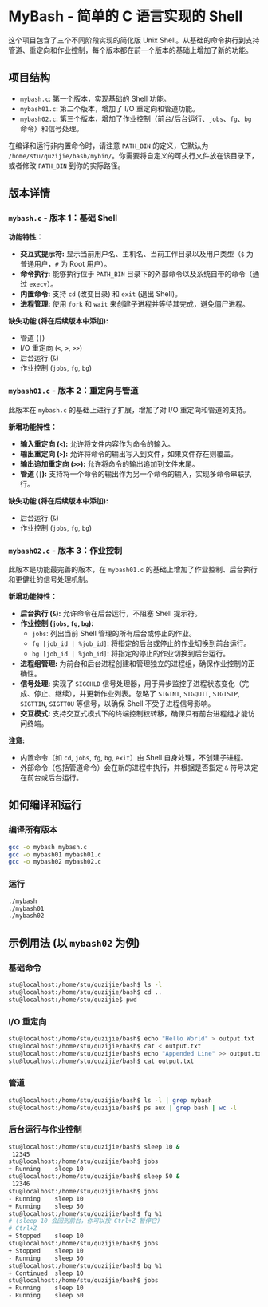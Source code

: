 # MyBash - 简单的 C 语言实现的 Shell

这个项目包含了三个不同阶段实现的简化版 Unix Shell。从基础的命令执行到支持管道、重定向和作业控制，每个版本都在前一个版本的基础上增加了新的功能。

## 项目结构

*   `mybash.c`: 第一个版本，实现基础的 Shell 功能。
*   `mybash01.c`: 第二个版本，增加了 I/O 重定向和管道功能。
*   `mybash02.c`: 第三个版本，增加了作业控制（前台/后台运行、`jobs`、`fg`、`bg` 命令）和信号处理。

在编译和运行非内置命令时，请注意 `PATH_BIN` 的定义，它默认为 `/home/stu/quzijie/bash/mybin/`。你需要将自定义的可执行文件放在该目录下，或者修改 `PATH_BIN` 到你的实际路径。

## 版本详情

### `mybash.c` - 版本 1：基础 Shell

**功能特性：**
*   **交互式提示符:** 显示当前用户名、主机名、当前工作目录以及用户类型（`$` 为普通用户，`#` 为 Root 用户）。
*   **命令执行:** 能够执行位于 `PATH_BIN` 目录下的外部命令以及系统自带的命令（通过 `execv`）。
*   **内置命令:** 支持 `cd` (改变目录) 和 `exit` (退出 Shell)。
*   **进程管理:** 使用 `fork` 和 `wait` 来创建子进程并等待其完成，避免僵尸进程。

**缺失功能 (将在后续版本中添加):**
*   管道 (`|`)
*   I/O 重定向 (`<`, `>`, `>>`)
*   后台运行 (`&`)
*   作业控制 (`jobs`, `fg`, `bg`)

### `mybash01.c` - 版本 2：重定向与管道

此版本在 `mybash.c` 的基础上进行了扩展，增加了对 I/O 重定向和管道的支持。

**新增功能特性：**
*   **输入重定向 (`<`):** 允许将文件内容作为命令的输入。
*   **输出重定向 (`>`):** 允许将命令的输出写入到文件，如果文件存在则覆盖。
*   **输出追加重定向 (`>>`):** 允许将命令的输出追加到文件末尾。
*   **管道 (`|`):** 支持将一个命令的输出作为另一个命令的输入，实现多命令串联执行。

**缺失功能 (将在后续版本中添加):**
*   后台运行 (`&`)
*   作业控制 (`jobs`, `fg`, `bg`)

### `mybash02.c` - 版本 3：作业控制

此版本是功能最完善的版本，在 `mybash01.c` 的基础上增加了作业控制、后台执行和更健壮的信号处理机制。

**新增功能特性：**
*   **后台执行 (`&`):** 允许命令在后台运行，不阻塞 Shell 提示符。
*   **作业控制 (`jobs`, `fg`, `bg`):**
    *   `jobs`: 列出当前 Shell 管理的所有后台或停止的作业。
    *   `fg [job_id | %job_id]`: 将指定的后台或停止的作业切换到前台运行。
    *   `bg [job_id | %job_id]`: 将指定的停止的作业切换到后台运行。
*   **进程组管理:** 为前台和后台进程创建和管理独立的进程组，确保作业控制的正确性。
*   **信号处理:** 实现了 `SIGCHLD` 信号处理器，用于异步监控子进程状态变化（完成、停止、继续），并更新作业列表。忽略了 `SIGINT`, `SIGQUIT`, `SIGTSTP`, `SIGTTIN`, `SIGTTOU` 等信号，以确保 Shell 不受子进程信号影响。
*   **交互模式:** 支持交互式模式下的终端控制权转移，确保只有前台进程组才能访问终端。

**注意:**
*   内置命令（如 `cd`, `jobs`, `fg`, `bg`, `exit`）由 Shell 自身处理，不创建子进程。
*   外部命令（包括管道命令）会在新的进程中执行，并根据是否指定 `&` 符号决定在前台或后台运行。

## 如何编译和运行

### 编译所有版本

```bash
gcc -o mybash mybash.c
gcc -o mybash01 mybash01.c
gcc -o mybash02 mybash02.c
```

### 运行

```bash
./mybash
./mybash01
./mybash02
```

## 示例用法 (以 `mybash02` 为例)

### 基础命令

```bash
stu@localhost:/home/stu/quzijie/bash$ ls -l
stu@localhost:/home/stu/quzijie/bash$ cd ..
stu@localhost:/home/stu/quzijie$ pwd
```

### I/O 重定向

```bash
stu@localhost:/home/stu/quzijie/bash$ echo "Hello World" > output.txt
stu@localhost:/home/stu/quzijie/bash$ cat < output.txt
stu@localhost:/home/stu/quzijie/bash$ echo "Appended Line" >> output.txt
stu@localhost:/home/stu/quzijie/bash$ cat output.txt
```

### 管道

```bash
stu@localhost:/home/stu/quzijie/bash$ ls -l | grep mybash
stu@localhost:/home/stu/quzijie/bash$ ps aux | grep bash | wc -l
```

### 后台运行与作业控制

```bash
stu@localhost:/home/stu/quzijie/bash$ sleep 10 &
 12345
stu@localhost:/home/stu/quzijie/bash$ jobs
+ Running    sleep 10
stu@localhost:/home/stu/quzijie/bash$ sleep 50 &
 12346
stu@localhost:/home/stu/quzijie/bash$ jobs
- Running    sleep 10
+ Running    sleep 50
stu@localhost:/home/stu/quzijie/bash$ fg %1
# (sleep 10 会回到前台，你可以按 Ctrl+Z 暂停它)
# Ctrl+Z
+ Stopped    sleep 10
stu@localhost:/home/stu/quzijie/bash$ jobs
+ Stopped    sleep 10
- Running    sleep 50
stu@localhost:/home/stu/quzijie/bash$ bg %1
+ Continued  sleep 10
stu@localhost:/home/stu/quzijie/bash$ jobs
+ Running    sleep 10
- Running    sleep 50
```
